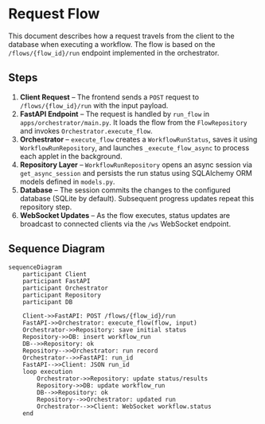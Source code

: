 # Request Flow

This document describes how a request travels from the client to the database when executing a workflow. The flow is based on the `/flows/{flow_id}/run` endpoint implemented in the orchestrator.

## Steps
1. **Client Request** – The frontend sends a `POST` request to `/flows/{flow_id}/run` with the input payload.
2. **FastAPI Endpoint** – The request is handled by `run_flow` in `apps/orchestrator/main.py`. It loads the flow from the `FlowRepository` and invokes `Orchestrator.execute_flow`.
3. **Orchestrator** – `execute_flow` creates a `WorkflowRunStatus`, saves it using `WorkflowRunRepository`, and launches `_execute_flow_async` to process each applet in the background.
4. **Repository Layer** – `WorkflowRunRepository` opens an async session via `get_async_session` and persists the run status using SQLAlchemy ORM models defined in `models.py`.
5. **Database** – The session commits the changes to the configured database (SQLite by default). Subsequent progress updates repeat this repository step.
6. **WebSocket Updates** – As the flow executes, status updates are broadcast to connected clients via the `/ws` WebSocket endpoint.

## Sequence Diagram
```mermaid
sequenceDiagram
    participant Client
    participant FastAPI
    participant Orchestrator
    participant Repository
    participant DB

    Client->>FastAPI: POST /flows/{flow_id}/run
    FastAPI->>Orchestrator: execute_flow(flow, input)
    Orchestrator->>Repository: save initial status
    Repository->>DB: insert workflow_run
    DB-->>Repository: ok
    Repository-->>Orchestrator: run record
    Orchestrator-->>FastAPI: run_id
    FastAPI-->>Client: JSON run_id
    loop execution
        Orchestrator->>Repository: update status/results
        Repository->>DB: update workflow_run
        DB-->>Repository: ok
        Repository-->>Orchestrator: updated run
        Orchestrator-->>Client: WebSocket workflow.status
    end
```

